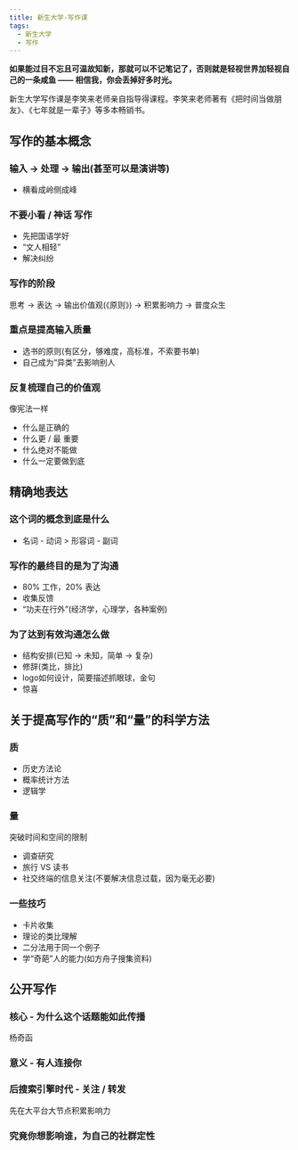 ```yaml
---
title: 新生大学-写作课
tags:
  - 新生大学
  - 写作
---
```

**如果能过目不忘且可温故知新，那就可以不记笔记了，否则就是轻视世界加轻视自己的一条咸鱼 —— 相信我，你会丢掉好多时光。**

新生大学写作课是李笑来老师亲自指导得课程。李笑来老师著有《把时间当做朋友》、《七年就是一辈子》等多本畅销书。

## 写作的基本概念

### 输入 → 处理 → 输出(甚至可以是演讲等)
- 横看成岭侧成峰

### 不要小看 / 神话 写作
- 先把国语学好
- “文人相轻”
- 解决纠纷

### 写作的阶段

思考 → 表达 → 输出价值观(《原则》) → 积累影响力 → 普度众生

### 重点是提高输入质量

- 选书的原则(有区分，够难度，高标准，不索要书单)
- 自己成为“异类”去影响别人

### 反复梳理自己的价值观

像宪法一样
- 什么是正确的
- 什么更 / 最 重要
- 什么绝对不能做
- 什么一定要做到底

## 精确地表达

### 这个词的概念到底是什么
- 名词 - 动词 > 形容词 - 副词

### 写作的最终目的是为了沟通
- 80% 工作，20% 表达
- 收集反馈
- “功夫在行外”(经济学，心理学，各种案例)

### 为了达到有效沟通怎么做
- 结构安排(已知 → 未知，简单 → 复杂)
- 修辞(类比，排比)
- logo如何设计，简要描述抓眼球，金句
- 惊喜

## 关于提高写作的“质”和“量”的科学方法

### 质
- 历史方法论
- 概率统计方法
- 逻辑学

### 量
突破时间和空间的限制
- 调查研究
- 旅行 VS 读书
- 社交终端的信息关注(不要解决信息过载，因为毫无必要)

### 一些技巧
- 卡片收集
- 理论的类比理解
- 二分法用于同一个例子
- 学“奇葩”人的能力(如方舟子搜集资料)

## 公开写作

### 核心 - 为什么这个话题能如此传播
杨奇函

### 意义 - 有人连接你

### 后搜索引擎时代 - 关注 / 转发
先在大平台大节点积累影响力

### 究竟你想影响谁，为自己的社群定性
